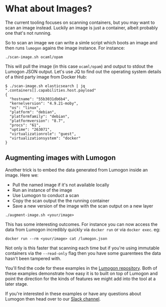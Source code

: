 # What about Images?

The current tooling focuses on scanning containers, but you may want to
scan an image instead. Luckily an image is just a container, albeit
probably one that's not running.

So to scan an image we can write a simle script which boots an image and
then runs `lumogon` agains the image instance. For instance:

```
./scan-image.sh ocaml/opam
```

This will pull the image (in this case `ocaml/opam`) and output to
stdout the Lumogon JSON output. Let's use JQ to find out the operating
system details of a third party image from Docker Hub:

```
$ ./scan-image.sh elasticsearch | jq ".containers[].capabilities.host.payload"
{
  "hostname": "55b3031db6b4",
  "kernelversion": "4.9.21-moby",
  "os": "linux",
  "platform": "debian",
  "platformfamily": "debian",
  "platformversion": "8.7",
  "procs": "61",
  "uptime": "263071",
  "virtualizationrole": "guest",
  "virtualizationsystem": "docker"
}
```

## Augmenting images with Lumogon

Another trick is to embed the data generated from Lumogon inside an
image. Here we:

* Pull the named image if it's not available locally
* Run an instance of the image
* Use Lumogon to conduct a scan
* Copy the scan output the the running container
* Save a new version of the image with the scan output on a new layer

```
./augment-image.sh <your/image>
```

This has some interesting outcomes. For instance you can now access the
data from Lumogon incredibly quickly via `docker run` or via `docker exec`. eg:

```
docker run --rm <your/image> cat /lumogon.json
```

Not only is this faster that scanning each time but if you're using
immutable containers via the `--read-only` flag then you have some
guarentees the data hasn't been tampered with.


You'll find the code for these examples in the [Lumogon
repository](https://github.com/puppetlabs/lumogon/tree/master/examples).
Both of these examples demonstrate how easy it is to built on top of
Lumogon and point the direction for the kinds of features we might add
into the tool at a later stage.

If you're interested in these examples or have any questions about Lumogon
then head over to our [Slack channel](https://puppetcommunity.slack.com/messages/G58F97FC5).
